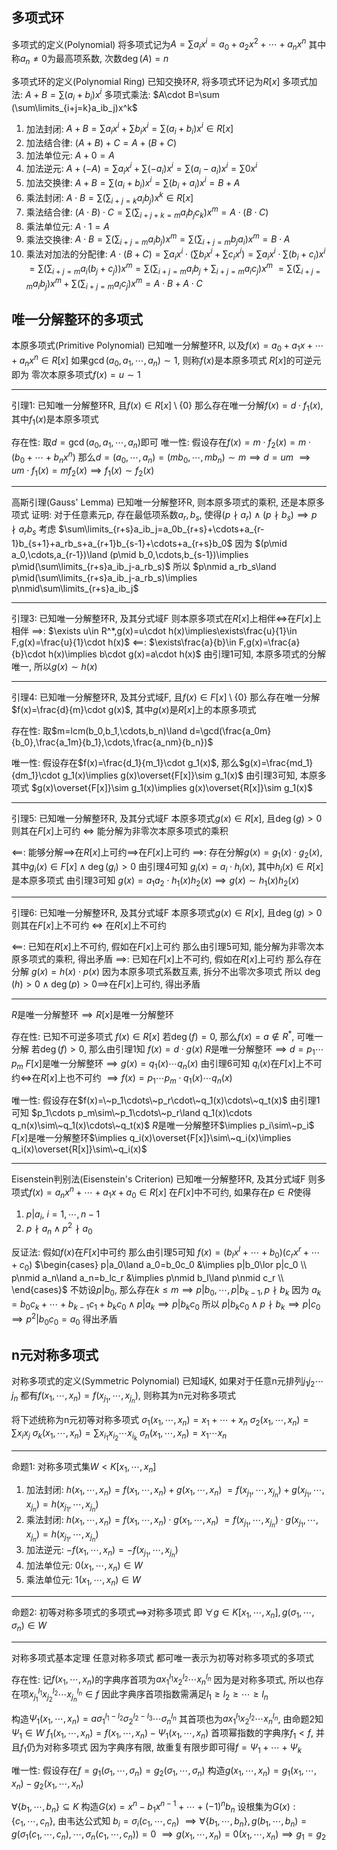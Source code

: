 ## 多项式环

多项式的定义(Polynomial)
将多项式记为$A=\sum a_ix^i=a_0+a_2x^2+\cdots+a_nx^n$
其中称$a_n\neq0$为最高项系数, 次数$\deg(A)=n$

多项式环的定义(Polynomial Ring)
已知交换环$R$, 将多项式环记为$R[x]$
多项式加法: $A+B=\sum (a_i+b_i)x^i$
多项式乘法: $A\cdot B=\sum (\sum\limits_{i+j=k}a_ib_j)x^k$

1. 加法封闭: $A+B=\sum a_ix^i+\sum b_ix^i=\sum (a_i+b_i)x^i\in R[x]$
2. 加法结合律: $(A+B)+C=A+(B+C)$
3. 加法单位元: $A+0=A$
4. 加法逆元: $A+(-A)=\sum a_ix^i+\sum (-a_i)x^i=\sum (a_i-a_i)x^i=\sum 0x^i$
5. 加法交换律: $A+B=\sum (a_i+b_i)x^i=\sum (b_i+a_i)x^i=B+A$
6. 乘法封闭: $A\cdot B=\sum(\sum_{i+j=k}a_ib_j)x^k\in R[x]$
7. 乘法结合律: $(A\cdot B)\cdot C=\sum(\sum_{i+j+k=m}a_ib_jc_k)x^m=A\cdot(B\cdot C)$
8. 乘法单位元: $A\cdot 1=A$
9. 乘法交换律: $A\cdot B=\sum(\sum_{i+j=m}a_ib_j)x^m=\sum(\sum_{i+j=m}b_ja_i)x^m=B\cdot A$
10. 乘法对加法的分配律: $A\cdot(B+C)=\sum a_ix^i\cdot(\sum b_ix^i+\sum c_ix^i)=\sum a_ix^i\cdot\sum (b_i+c_i)x^i$
    $=\sum(\sum_{i+j=m}a_i(b_j+c_j))x^m=\sum(\sum_{i+j=m}a_ib_j+\sum_{i+j=m}a_ic_j)x^m$
    $=\sum(\sum_{i+j=m}a_ib_j)x^m+\sum(\sum_{i+j=m}a_ic_j)x^m=A\cdot B+A\cdot C$


## 唯一分解整环的多项式

本原多项式(Primitive Polynomial)
已知唯一分解整环R, 以及$f(x)=a_0+a_1x+\cdots+a_nx^n\in R[x]$
如果$\gcd(a_0,a_1,\cdots,a_n)\sim1$, 则称$f(x)$是本原多项式
$R[x]$的可逆元即为 零次本原多项式$f(x)=u\sim1$

------

引理1: 已知唯一分解整环R, 且$f(x)\in R[x]\setminus\{0\}$
那么存在唯一分解$f(x)=d\cdot f_1(x)$, 其中$f_1(x)$是本原多项式

存在性: 取$d=\gcd(a_0,a_1,\cdots,a_n)$即可
唯一性: 假设存在$f(x)=m\cdot f_2(x)=m\cdot(b_0+\cdots+b_nx^n)$
那么$d=(a_0,\cdots,a_n)=(mb_0,\cdots,mb_n)\sim m\implies d=um$
$\implies um\cdot f_1(x)=mf_2(x)\implies f_1(x)\sim f_2(x)$

------

高斯引理(Gauss' Lemma)
已知唯一分解整环R, 则本原多项式的乘积, 还是本原多项式
证明: 对于任意素元p, 存在最低项系数$a_r,b_s$, 使得$(p\nmid a_r) \land (p\nmid b_s)\implies p\nmid a_rb_s$
考虑 $\sum\limits_{r+s}a_ib_j=a_0b_{r+s}+\cdots+a_{r-1}b_{s+1}+a_rb_s+a_{r+1}b_{s-1}+\cdots+a_{r+s}b_0$
因为 $(p\mid a_0,\cdots,a_{r-1})\land (p\mid b_0,\cdots,b_{s-1})\implies p\mid(\sum\limits_{r+s}a_ib_j-a_rb_s)$
所以 $p\nmid a_rb_s\land p\mid(\sum\limits_{r+s}a_ib_j-a_rb_s)\implies p\nmid\sum\limits_{r+s}a_ib_j$


------

引理3: 已知唯一分解整环R, 及其分式域F
则本原多项式在$R[x]$上相伴$\iff$在$F[x]$上相伴
$\implies$: $\exists u\in R^*,g(x)=u\cdot h(x)\implies\exists\frac{u}{1}\in F,g(x)=\frac{u}{1}\cdot h(x)$
$\impliedby$: $\exists\frac{a}{b}\in F,g(x)=\frac{a}{b}\cdot h(x)\implies b\cdot g(x)=a\cdot h(x)$
由引理1可知, 本原多项式的分解唯一, 所以$g(x)\sim h(x)$

------

引理4: 已知唯一分解整环R, 及其分式域F, 且$f(x)\in F[x]\setminus\{0\}$
那么存在唯一分解$f(x)=\frac{d}{m}\cdot g(x)$, 其中$g(x)$是$R[x]$上的本原多项式

存在性: 取$m=lcm(b_0,b_1,\cdots,b_n)\land d=\gcd(\frac{a_0m}{b_0},\frac{a_1m}{b_1},\cdots,\frac{a_nm}{b_n})$

唯一性: 假设存在$f(x)=\frac{d_1}{m_1}\cdot g_1(x)$, 那么$g(x)=\frac{md_1}{dm_1}\cdot g_1(x)\implies g(x)\overset{F[x]}\sim g_1(x)$
由引理3可知, 本原多项式 $g(x)\overset{F[x]}\sim g_1(x)\implies g(x)\overset{R[x]}\sim g_1(x)$

------

引理5: 已知唯一分解整环R, 及其分式域F
本原多项式$g(x)\in R[x]$, 且$\deg(g)>0$
则其在$F[x]$上可约 $\iff$ 能分解为非零次本原多项式的乘积

$\impliedby$: 能够分解$\implies$在$R[x]$上可约$\implies$在$F[x]$上可约
$\implies$: 存在分解$g(x)=g_1(x)\cdot g_2(x)$, 其中$g_i(x)\in F[x]\land\deg(g_i)>0$
由引理4可知 $g_i(x)=a_i\cdot h_i(x)$, 其中$h_i(x)\in R[x]$是本原多项式
由引理3可知 $g(x)=a_1a_2\cdot h_1(x)h_2(x)\implies g(x)\sim h_1(x)h_2(x)$

------

引理6: 已知唯一分解整环R, 及其分式域F
本原多项式$g(x)\in R[x]$, 且$\deg(g)>0$
则其在$F[x]$上不可约 $\iff$ 在$R[x]$上不可约

$\impliedby$: 已知在$R[x]$上不可约, 假如在$F[x]$上可约
那么由引理5可知, 能分解为非零次本原多项式的乘积, 得出矛盾
$\implies$: 已知在$F[x]$上不可约, 假如在$R[x]$上可约
那么存在分解 $g(x)=h(x)\cdot p(x)$
因为本原多项式系数互素, 拆分不出零次多项式
所以 $\deg(h)>0\land\deg(p)>0\implies$在$F[x]$上可约, 得出矛盾

------

$R$是唯一分解整环$\implies R[x]$是唯一分解整环

存在性: 已知不可逆多项式 $f(x)\in R[x]$
若$\deg(f)=0$, 那么$f(x)=a\notin R^*$, 可唯一分解
若$\deg(f)>0$, 那么由引理1知 $f(x)=d\cdot g(x)$
$R$是唯一分解整环$\implies d=p_1\cdots p_m$
$F[x]$是唯一分解整环$\implies g(x)=q_1(x)\cdots q_n(x)$
由引理6可知 $q_i(x)$在$F[x]$上不可约$\iff$在$R[x]$上也不可约
$\implies f(x)=p_1\cdots p_m\cdot q_1(x)\cdots q_n(x)$

唯一性: 假设存在$f(x)=\~p_1\cdots\~p_r\cdot\~q_1(x)\cdots\~q_t(x)$
由引理1可知 $p_1\cdots p_m\sim\~p_1\cdots\~p_r\land q_1(x)\cdots q_n(x)\sim\~q_1(x)\cdots\~q_t(x)$
$R$是唯一分解整环$\implies p_i\sim\~p_i$
$F[x]$是唯一分解整环$\implies q_i(x)\overset{F[x]}\sim\~q_i(x)\implies q_i(x)\overset{R[x]}\sim\~q_i(x)$

------

Eisenstein判别法(Eisenstein's Criterion)
已知唯一分解整环R, 及其分式域F
则多项式$f(x)=a_nx^n+\cdots+a_1x+a_0\in R[x]$
在$F[x]$中不可约, 如果存在$p\in R$使得
1. $p|a_i,\ i=1,\cdots,n-1$
2. $p\nmid a_n\land p^2\nmid a_0$

反证法: 假如$f(x)$在$F[x]$中可约
那么由引理5可知 $f(x)=(b_lx^l+\cdots+b_0)(c_rx^r+\cdots+c_0)$
$\begin{cases}
p|a_0\land a_0=b_0c_0 &\implies p|b_0\lor p|c_0 \\
p\nmid a_n\land a_n=b_lc_r &\implies p\nmid b_l\land p\nmid c_r \\
\end{cases}$
不妨设$p|b_0$, 那么存在$k\leq m\implies p|b_0,\cdots,p|b_{k-1},p\nmid b_k$
因为 $a_k=b_0c_k+\cdots+b_{k-1}c_1+b_kc_0\land p|a_k\implies p|b_kc_0$
所以 $p|b_kc_0\land p\nmid b_k\implies p|c_0\implies p^2|b_0c_0=a_0$ 得出矛盾


## n元对称多项式

对称多项式的定义(Symmetric Polynomial)
已知域K, 如果对于任意n元排列$j_1j_2\cdots j_n$
都有$f(x_1,\cdots,x_n)=f(x_{j_1},\cdots,x_{j_n})$, 则称其为n元对称多项式

将下述统称为n元初等对称多项式
$\sigma_1(x_1,\cdots,x_n)=x_1+\cdots+x_n$
$\sigma_2(x_1,\cdots,x_n)=\sum x_ix_j$
$\sigma_k(x_1,\cdots,x_n)=\sum x_{i_1}x_{i_2}\cdots x_{i_k}$
$\sigma_n(x_1,\cdots,x_n)=x_1\cdots x_n$

------

命题1: 对称多项式集$W<K[x_1,\cdots,x_n]$
1. 加法封闭: $h(x_1,\cdots,x_n)=f(x_1,\cdots,x_n)+g(x_1,\cdots,x_n)$
    $=f(x_{j_1},\cdots,x_{j_n})+g(x_{j_1},\cdots,x_{j_n})=h(x_{j_1},\cdots,x_{j_n})$
2. 乘法封闭: $h(x_1,\cdots,x_n)=f(x_1,\cdots,x_n)\cdot g(x_1,\cdots,x_n)$
    $=f(x_{j_1},\cdots,x_{j_n})\cdot g(x_{j_1},\cdots,x_{j_n})=h(x_{j_1},\cdots,x_{j_n})$
3. 加法逆元: $-f(x_1,\cdots,x_n)=-f(x_{j_1},\cdots,x_{j_n})$
4. 加法单位元: $0(x_1,\cdots,x_n)\in W$
5. 乘法单位元: $1(x_1,\cdots,x_n)\in W$

------

命题2: 初等对称多项式的多项式$\implies$对称多项式
即 $\forall g\in K[x_1,\cdots,x_n],g(\sigma_1,\cdots,\sigma_n)\in W$

------

对称多项式基本定理
任意对称多项式 都可唯一表示为初等对称多项式的多项式

存在性: 记$f(x_1,\cdots,x_n)$的字典序首项为$ax_1^{l_1}x_2^{l_2}\cdots x_n^{l_n}$
因为是对称多项式, 所以也存在项$x_{j_1}^{l_1}x_{j_2}^{l_2}\cdots x_{j_n}^{l_n}\in f$
因此字典序首项指数需满足$l_1\geq l_2\geq\cdots\geq l_n$

构造$\Psi_1(x_1,\cdots,x_n)=a\sigma_1^{l_1-l_2}\sigma_2^{l_2-l_3}\cdots\sigma_n^{l_n}$
其首项也为$ax_1^{l_1}x_2^{l_2}\cdots x_n^{l_n}$, 由命题2知$\Psi_1\in W$
$f_1(x_1,\cdots,x_n)=f(x_1,\cdots,x_n)-\Psi_1(x_1,\cdots,x_n)$
首项幂指数的字典序$f_1<f$, 并且$f_1$仍为对称多项式
因为字典序有限, 故重复有限步即可得$f=\Psi_1+\cdots+\Psi_k$

唯一性: 假设存在$f=g_1(\sigma_1,\cdots,\sigma_n)=g_2(\sigma_1,\cdots,\sigma_n)$
构造$g(x_1,\cdots,x_n)=g_1(x_1,\cdots,x_n)-g_2(x_1,\cdots,x_n)$

$\forall\{b_1,\cdots,b_n\}\subseteq K$ 构造$G(x)=x^n-b_1x^{n-1}+\cdots+(-1)^nb_n$
设根集为$G(x):\{c_1,\cdots,c_n\}$, 由韦达公式知 $b_i=\sigma_i(c_1,\cdots,c_n)$
$\implies\forall\{b_1,\cdots,b_n\},g(b_1,\cdots,b_n)=g(\sigma_1(c_1,\cdots,c_n),\cdots,\sigma_n(c_1,\cdots,c_n))=0$
$\implies g(x_1,\cdots,x_n)=0(x_1,\cdots,x_n)\implies g_1=g_2$